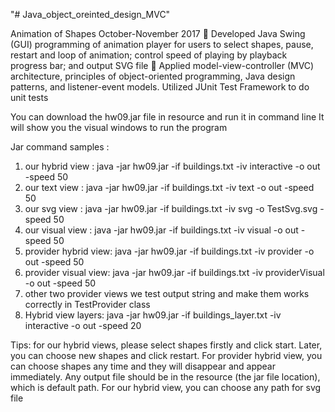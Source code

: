 "# Java_object_oreinted_design_MVC" 

Animation of Shapes                                                    October-November 2017
	Developed Java Swing (GUI) programming of animation player for users to select shapes, 
pause, restart and loop of animation; control speed of playing by playback progress bar; and output SVG file
	Applied model-view-controller (MVC) architecture, principles of object-oriented programming,
 Java design patterns, and listener-event models. Utilized JUnit Test Framework to do unit tests

You can download the hw09.jar file in resource and run it in command line
It will show you the visual windows to run the program

Jar command samples :

1. our hybrid view : java -jar hw09.jar -if buildings.txt -iv interactive -o out -speed 50
2. our text view : java -jar hw09.jar -if buildings.txt -iv text -o out -speed 50
3. our svg view : java -jar hw09.jar -if buildings.txt -iv svg -o TestSvg.svg -speed 50
4. our visual view : java -jar hw09.jar -if buildings.txt -iv visual -o out -speed 50
5. provider hybrid view: java -jar hw09.jar -if buildings.txt -iv provider -o out -speed 50
6. provider visual view: java -jar hw09.jar -if buildings.txt -iv providerVisual -o out -speed 50
7. other two provider views we test output string and make them works correctly in
   TestProvider class
8. Hybrid view layers: java -jar hw09.jar -if buildings_layer.txt -iv interactive -o out -speed 20

Tips: for our hybrid views, please select shapes firstly and click start. Later, you
 can choose new shapes and click restart. For provider hybrid view, you can choose shapes
  any time and they will disappear and appear immediately.  Any output file should be
 in the resource (the jar file location), which is default path. For our hybrid view, you can
 choose any path for svg file


